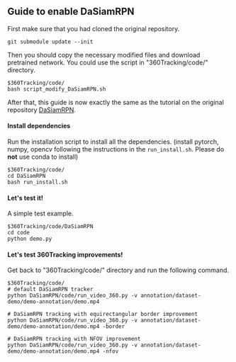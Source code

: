## Guide to enable DaSiamRPN

First make sure that you had cloned the original repository.

```
git submodule update --init  
```

Then you should copy the necessary modified files and download pretrained network. You could use the script in "360Tracking/code/" directory.

```
$360Tracking/code/
bash script_modify_DaSiamRPN.sh
```



After that,  this guide is now exactly the same as the tutorial on the original repository [DaSiamRPN](https://github.com/foolwood/DaSiamRPN). 

#### Install dependencies

Run the installation script to install all the dependencies.
(install pytorch, numpy, opencv following the instructions in the `run_install.sh`. Please do **not** use conda to install)

```
$360Tracking/code/
cd DaSiamRPN
bash run_install.sh
```

#### Let's test it!

A simple test example.

```
$360Tracking/code/DaSiamRPN
cd code
python demo.py
```



#### Let's test 360Tracking improvements!

Get back to "360Tracking/code/" directory and run the following command.

```
$360Tracking/code/
# default DaSiamRPN tracker
python DaSiamRPN/code/run_video_360.py -v annotation/dataset-demo/demo-annotation/demo.mp4

# DaSiamRPN tracking with equirectangular border improvement
python DaSiamRPN/code/run_video_360.py -v annotation/dataset-demo/demo-annotation/demo.mp4 -border

# DaSiamRPN tracking with NFOV improvement
python DaSiamRPN/code/run_video_360.py -v annotation/dataset-demo/demo-annotation/demo.mp4 -nfov
```

